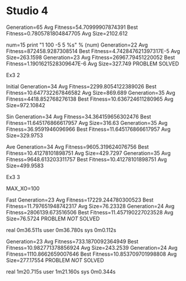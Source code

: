 # Studio 4

Generation=65 Avg Fitness=54.70999907874391 Best Fitness=0.7805781804847705 Avg Size=2102.612

num=15
print "1 100 -5 5 %s" % (num)
Generation=22 Avg Fitness=872458.9287308514 Best Fitness=4.742847621397317E-5 Avg Size=263.1598
Generation=23 Avg Fitness=26967.79451220052 Best Fitness=1.1901621528309647E-6 Avg Size=327.749
PROBLEM SOLVED

Ex3 2 

Initial
Generation=34 Avg Fitness=2299.8054122389026 Best Fitness=10.647732267846582 Avg Size=869.689
Generation=35 Avg Fitness=4418.852768276138 Best Fitness=10.636724611280965 Avg Size=972.10842

Sin
Generation=34 Avg Fitness=34.364159656302476 Best Fitness=11.645176866617957 Avg Size=316.63
Generation=35 Avg Fitness=36.9591946096966 Best Fitness=11.645176866617957 Avg Size=329.9753

Ave
Generation=34 Avg Fitness=9605.319624076756 Best Fitness=10.41278101898751 Avg Size=429.7297
Generation=35 Avg Fitness=9648.613203311757 Best Fitness=10.41278101898751 Avg Size=499.9583

Ex3 3

MAX_XO=100

Fast
Generation=23 Avg Fitness=17229.244780300523 Best Fitness=11.797651948742317 Avg Size=76.23328
Generation=24 Avg Fitness=2806139.673516506 Best Fitness=11.457190227023528 Avg Size=76.5724
PROBLEM *NOT* SOLVED

real    0m36.511s
user    0m36.780s
sys     0m0.112s

Generation=23 Avg Fitness=733.1870092364949 Best Fitness=10.982771378856924 Avg Size=243.2539
Generation=24 Avg Fitness=1110.8662659007646 Best Fitness=10.853709701998808 Avg Size=277.17554
PROBLEM *NOT* SOLVED

real    1m20.715s
user    1m21.160s
sys     0m0.344s


